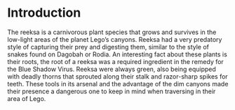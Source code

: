 # Introduction

The reeksa is a carnivorous plant species that grows and survives in the low-light areas of the planet Lego’s canyons.
Reeksa had a very predatory style of capturing their prey and digesting them, similar to the style of snakes found on Dagobah or Rodia.
An interesting fact about these plants is their roots, the root of a reeksa was a required ingredient in the remedy for the Blue Shadow Virus.
Reeksa were always green, also being equipped with deadly thorns that sprouted along their stalk and razor-sharp spikes for teeth.
These tools in its arsenal and the advantage of the dim canyons made their presence a dangerous one to keep in mind when traversing in their area of Lego.
